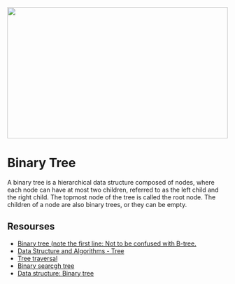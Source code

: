 <img width="100%" height="300" src="https://encrypted-tbn0.gstatic.com/images?q=tbn:ANd9GcTu6mhZOfPjxXv3OBWpCRz_KXhV7GrGhpa2Uw&usqp=CAU">

# Binary Tree
A binary tree is a hierarchical data structure composed of nodes, where each node can have at most two children, referred to as the left child and the right child. The topmost node of the tree is called the root node. The children of a node are also binary trees, or they can be empty.

## Resourses
- [Binary tree (note the first line: Not to be confused with B-tree.](https://en.wikipedia.org/wiki/Binary_tree)
- [Data Structure and Algorithms - Tree](https://www.tutorialspoint.com/data_structures_algorithms/tree_data_structure.htm)
- [Tree traversal](https://www.programiz.com/dsa/tree-traversal)
- [Binary searcgh tree](https://en.wikipedia.org/wiki/Binary_search_tree)
- [Data structure: Binary tree](https://www.youtube.com/watch?v=H5JubkIy_p8)
